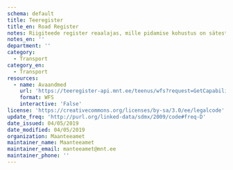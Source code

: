 ```yaml
---
schema: default
title: Teeregister
title_en: Road Register
notes: Riigiteede register reaalajas, mille pidamise kohustus on sätestatud Teeregistri põhimäärusega. Riigiteede andmed on avalikud kõigi kasutajate jaoks ja kättesaadavad ka aadressilt https://teeregister.mnt.ee/reet/home
notes_en: ''
department: ''
category:
  - Transport
category_en:
  - Transport
resources:
  - name: Avaandmed
    url: 'https://teeregister-api.mnt.ee/teenus/wfs?request=GetCapabilities&service=WFS'
    format: WFS
    interactive: 'False'
license: 'https://creativecommons.org/licenses/by-sa/3.0/ee/legalcode'
update_freq: 'http://purl.org/linked-data/sdmx/2009/code#freq-D'
date_issued: 04/05/2019
date_modified: 04/05/2019
organization: Maanteeamet
maintainer_name: Maanteeamet
maintainer_email: manteeamet@mnt.ee
maintainer_phone: ''
---
```

